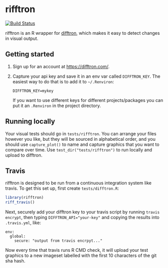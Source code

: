 # rifftron

[![Build Status](https://travis-ci.org/hadley/rifftron.png?branch=master)](https://travis-ci.org/hadley/rifftron)

rifftron is an R wrapper for [difftron](http://difftron.com), which makes it
easy to detect changes in visual output.

## Getting started

1.  Sign up for an account at https://difftron.com/.

2.  Capture your api key and save it in an env var called `DIFFTRON_KEY`.
    The easiest way to do that is to add it to `~/.Renviron`:

    ```
    DIFFTRON_KEY=mykey
    ```

    If you want to use different keys for different projects/packages
    you can put it an `.Renviron` in the project directory.

## Running locally

Your visual tests should go in `tests/rifftron`. You can arrange your files
however you like, but they will be sourced in alphabetical order, and you
should use `capture_plot()` to name and capture graphics that you want to
compare over time.  Use `test_dir("tests/rifftron")` to run locally and
upload to difftron.

## Travis

rifftron is designed to be run from a continuous integration system like
travis. To get this set up, first create `tests/difftron.R`:

```R
library(rifftron)
riff_travis()
```

Next, securely add your difftron key to your travis script by running
`travis encrypt`, then typing `DIFFTRON_API="your-key"` and copying the
results into `.travis.yml`, like:

```
env:
  global:
    secure: "output from travis encrpyt..."
```

Now every time that travis runs R CMD check, it will upload your test
graphics to a new imageset labelled with the first 10 characters of the
git sha hash.
